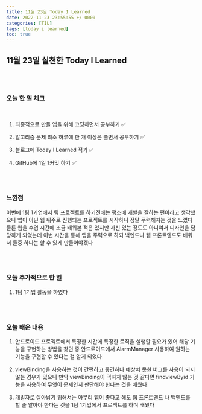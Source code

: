 ```yaml
---
title: 11월 23일 Today I Learned
date: 2022-11-23 23:55:55 +/-0000
categories: [TIL]
tags: [today i learned]
toc: true
---
```


## 11월 23일 실천한 Today I Learned

<br><br>

### 오늘 한 일 체크
<br>

1. 최종적으로 만들 앱을 위해 코딩하면서 공부하기 ✅

2. 알고리즘 문제 최소 하루에 한 개 이상은 풀면서 공부하기 ✅

3. 블로그에 Today I Learned 적기 ✅

4. GitHub에 1일 1커밋 하기 ✅

<br><br>

### 느낌점

이번에 1팀 1기업에서 팀 프로젝트를 하기전에는 평소에 개발을 잘하는 편이라고 생각했으나 앱이 아닌 웹 위주로 진행되는 프로젝트를 시작하니 정말 무력해지는 것을 느꼈다 물론 웹을 수업 시간에 조금 배워본 적은 있지만 자신 있는 정도도 아니여서 디자인을 담당하게 되었는데 이번 시간을 통해 앱을 주력으로 하되 백엔드나 웹 프론트엔드도 배워서 둘중 하나는 할 수 있게 만들어야겠다

<br><br>

### 오늘 추가적으로 한 일

1. 1팀 1기업 활동을 하였다

<br><br>

### 오늘 배운 내용

1. 안드로이드 프로젝트에서 특정한 시간에 특정한 로직을 실행할 필요가 있어 해당 기능을 구현하는 방법을 찾던 중 안드로이드에서 AlarmManager 사용하여 원하는 기능을 구현할 수 있다는 걸 알게 되었다

1. viewBinding을 사용하는 것이 간편하고 좋긴하나 예상치 못한 버그를 사용이 되지 않는 경우가 있으니 만약 viewBinding이 먹히지 않는 것 같다면 findviewByid 기능을 사용하여 무엇이 문제인지 판단해야 한다는 것을 배웠다

1. 개발자로 살아남기 위해서는 아무리 앱이 좋다고 해도 웹 프론트엔드 나 백엔드를 할 줄 알아야 한다는 것을 1팀 1기업에서 프로젝트를 하며 배웠다
